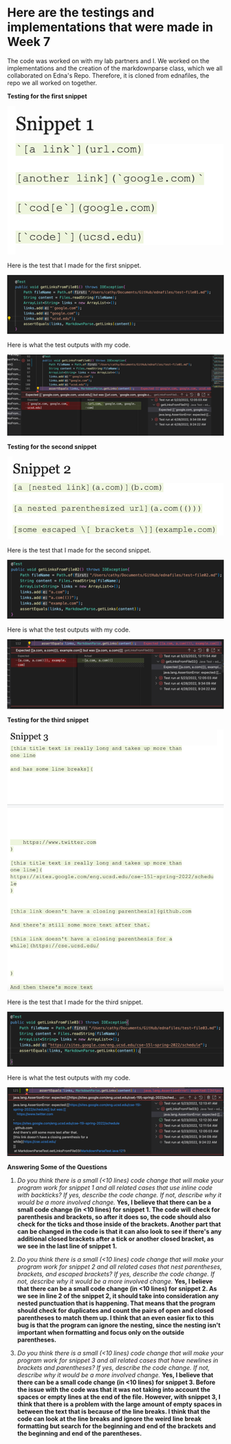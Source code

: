 # Here are the testings and implementations that were made in Week 7
The code was worked on with my lab partners and I. We worked on the implementations and the creation of the markdownparse class, which we all collaborated on Edna's Repo. Therefore, it is cloned from ednafiles, the repo we all worked on together.


**Testing for the first snippet**

![](snippet1.png)

Here is the test that I made for the first snippet.

![](test1.png)

Here is what the test outputs with my code.

![](output1.png)



**Testing for the second snippet**

![](snippet2.png)

Here is the test that I made for the second snippet.

![](test2.png)

Here is what the test outputs with my code.

![](output2.png)



**Testing for the third snippet**

![](snippet3.png)

Here is the test that I made for the third snippet.

![](test3.png)

Here is what the test outputs with my code.

![](output3.png)


**Answering Some of the Questions**

1. *Do you think there is a small (<10 lines) code change that will make your program work for snippet 1 and all related cases that use inline code with backticks? If yes, describe the code change. If not, describe why it would be a more involved change.*
**Yes, I believe that there can be a small code change (in <10 lines) for snippet 1. The code will check for parenthesis and brackets, so after it does so, the code should also check for the ticks and those inside of the brackets. Another part that can be changed in the code is that it can also look to see if there's any additional closed brackets after a tick or another closed bracket, as we see in the last line of snippet 1.**

2. *Do you think there is a small (<10 lines) code change that will make your program work for snippet 2 and all related cases that nest parentheses, brackets, and escaped brackets? If yes, describe the code change. If not, describe why it would be a more involved change.*
**Yes, I believe that there can be a small code change (in <10 lines) for snippet 2. As we see in line 2 of the snippet 2, it should take into consideration any nested punctuation that is happening. That means that the program should check for duplicates and count the pairs of open and closed parentheses to match them up. I think that an even easier fix to this bug is that the program can ignore the nesting, since the nesting isn't important when formatting and focus only on the outside parentheses.**

3. *Do you think there is a small (<10 lines) code change that will make your program work for snippet 3 and all related cases that have newlines in brackets and parentheses? If yes, describe the code change. If not, describe why it would be a more involved change.*
**Yes, I believe that there can be a small code change (in <10 lines) for snippet 3. Before the issue with the code was that it was not taking into account the spaces or empty lines at the end of the file. However, with snippet 3, I think that there is a problem with the large amount of empty spaces in between the text that is because of the line breaks. I think that the code can look at the line breaks and ignore the weird line break formatting but search for the beginning and end of the brackets and the beginning and end of the parentheses.**




